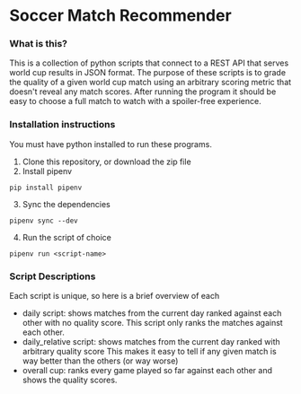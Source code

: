 # Soccer Match Recommender

### What is this?
This is a collection of python scripts that connect to a REST API
that serves world cup results in JSON format. The purpose of these scripts is
to grade the quality of a given world cup match using an arbitrary
scoring metric that doesn't reveal any match scores. After running the program
it should be easy to choose a full match to watch with a spoiler-free experience.

### Installation instructions
You must have python installed to run these programs.

1. Clone this repository, or download the zip file
2. Install pipenv
```
pip install pipenv
```
3. Sync the dependencies
```
pipenv sync --dev
```
4. Run the script of choice
```
pipenv run <script-name>
```

### Script Descriptions
Each script is unique, so here is a brief overview of each

* daily script: shows matches from the current day ranked against each other with no quality score.
This script only ranks the matches against each other.
* daily_relative script: shows matches from the current day ranked with arbitrary quality score
This makes it easy to tell if any given match is way better than the others (or way worse)
* overall cup: ranks every game played so far against each other and shows the quality scores.
